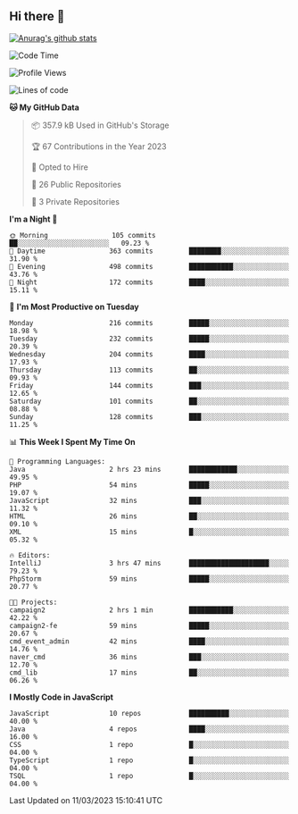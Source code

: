 ## Hi there 👋

[![Anurag's github stats](https://github-readme-stats.vercel.app/api?username=Songwonseok)](https://github.com/anuraghazra/github-readme-stats)



<!--START_SECTION:waka-->
![Code Time](http://img.shields.io/badge/Code%20Time-2%2C109%20hrs%2013%20mins-blue)

![Profile Views](http://img.shields.io/badge/Profile%20Views-4-blue)

![Lines of code](https://img.shields.io/badge/From%20Hello%20World%20I%27ve%20Written--19.0%20million%20lines%20of%20code-blue)

**🐱 My GitHub Data** 

> 📦 357.9 kB Used in GitHub's Storage 
 > 
> 🏆 67 Contributions in the Year 2023
 > 
> 💼 Opted to Hire
 > 
> 📜 26 Public Repositories 
 > 
> 🔑 3 Private Repositories 
 > 
**I'm a Night 🦉** 

```text
🌞 Morning                105 commits         ██░░░░░░░░░░░░░░░░░░░░░░░   09.23 % 
🌆 Daytime                363 commits         ████████░░░░░░░░░░░░░░░░░   31.90 % 
🌃 Evening                498 commits         ███████████░░░░░░░░░░░░░░   43.76 % 
🌙 Night                  172 commits         ████░░░░░░░░░░░░░░░░░░░░░   15.11 % 
```
📅 **I'm Most Productive on Tuesday** 

```text
Monday                   216 commits         █████░░░░░░░░░░░░░░░░░░░░   18.98 % 
Tuesday                  232 commits         █████░░░░░░░░░░░░░░░░░░░░   20.39 % 
Wednesday                204 commits         ████░░░░░░░░░░░░░░░░░░░░░   17.93 % 
Thursday                 113 commits         ██░░░░░░░░░░░░░░░░░░░░░░░   09.93 % 
Friday                   144 commits         ███░░░░░░░░░░░░░░░░░░░░░░   12.65 % 
Saturday                 101 commits         ██░░░░░░░░░░░░░░░░░░░░░░░   08.88 % 
Sunday                   128 commits         ███░░░░░░░░░░░░░░░░░░░░░░   11.25 % 
```


📊 **This Week I Spent My Time On** 

```text
💬 Programming Languages: 
Java                     2 hrs 23 mins       ████████████░░░░░░░░░░░░░   49.95 % 
PHP                      54 mins             █████░░░░░░░░░░░░░░░░░░░░   19.07 % 
JavaScript               32 mins             ███░░░░░░░░░░░░░░░░░░░░░░   11.32 % 
HTML                     26 mins             ██░░░░░░░░░░░░░░░░░░░░░░░   09.10 % 
XML                      15 mins             █░░░░░░░░░░░░░░░░░░░░░░░░   05.32 % 

🔥 Editors: 
IntelliJ                 3 hrs 47 mins       ████████████████████░░░░░   79.23 % 
PhpStorm                 59 mins             █████░░░░░░░░░░░░░░░░░░░░   20.77 % 

🐱‍💻 Projects: 
campaign2                2 hrs 1 min         ███████████░░░░░░░░░░░░░░   42.22 % 
campaign2-fe             59 mins             █████░░░░░░░░░░░░░░░░░░░░   20.67 % 
cmd_event_admin          42 mins             ████░░░░░░░░░░░░░░░░░░░░░   14.76 % 
naver_cmd                36 mins             ███░░░░░░░░░░░░░░░░░░░░░░   12.70 % 
cmd_lib                  17 mins             ██░░░░░░░░░░░░░░░░░░░░░░░   06.26 % 
```

**I Mostly Code in JavaScript** 

```text
JavaScript               10 repos            ██████████░░░░░░░░░░░░░░░   40.00 % 
Java                     4 repos             ████░░░░░░░░░░░░░░░░░░░░░   16.00 % 
CSS                      1 repo              █░░░░░░░░░░░░░░░░░░░░░░░░   04.00 % 
TypeScript               1 repo              █░░░░░░░░░░░░░░░░░░░░░░░░   04.00 % 
TSQL                     1 repo              █░░░░░░░░░░░░░░░░░░░░░░░░   04.00 % 
```




 Last Updated on 11/03/2023 15:10:41 UTC
<!--END_SECTION:waka-->
